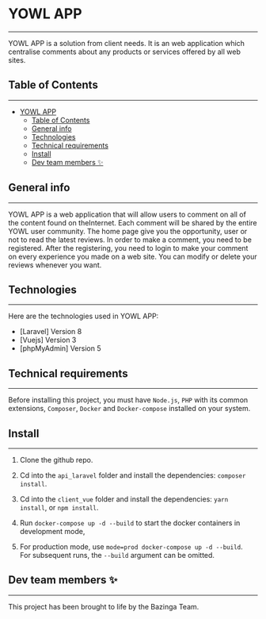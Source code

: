 # YOWL APP
***
YOWL APP is a solution from client needs. It is an web application which centralise comments about any products or services offered by all web sites.

## Table of Contents
***
- [YOWL APP](#yowl-app)
  - [Table of Contents](#table-of-contents)
  - [General info](#general-info)
  - [Technologies](#technologies)
  - [Technical requirements](#technical-requirements)
  - [Install](#install)
  - [Dev team members ✨](#dev-team-members-)

## General info
***
YOWL APP is a web application that will allow users to comment on all of the content found on theInternet. Each comment will be shared by the entire YOWL user community. The home page give you the opportunity, user or not to read the latest reviews.
In order to make a comment, you need to be registered.
After the registering, you need to login to make your comment on every experience you made on a web site.
You can modify or delete your reviews whenever you want.

## Technologies
***
Here are the technologies used in YOWL APP:
* [Laravel] Version 8
* [Vuejs] Version 3
* [phpMyAdmin] Version 5

## Technical requirements
***
Before installing this project, you must have ```Node.js```, ```PHP``` with its common extensions, ```Composer```, ```Docker``` and ```Docker-compose``` installed on your system.

## Install
***
1. Clone the github repo.

2. Cd into the `api_laravel` folder and install the dependencies: ```composer install```.

3. Cd into the ```client_vue``` folder and install the dependencies: ```yarn install```, or ```npm install```.

4. Run ```docker-compose up -d --build``` to start the docker containers in development mode,

5. For production mode, use ```mode=prod docker-compose up -d --build```.  
   For subsequent runs, the ```--build``` argument can be omitted.

## Dev team members ✨
***
This project has been brought to life by the Bazinga Team.
